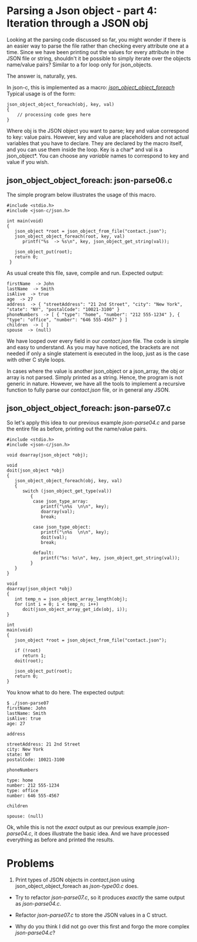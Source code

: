 # Parsing a Json object - part 4: Iteration through a JSON obj

Looking at the parsing code discussed so far, you might wonder if there is an easier way to parse the file rather than checking every attribute one at a time. Since we have been printing out the values for every attribute in the JSON file or string, shouldn't it be possible to simply iterate over the objects name/value pairs? Similar to a for loop only for json\_objects.

The answer is, naturally, yes.

In json-c, this is implemented as a macro: [_*json_object_object_foreach*_](https://json-c.github.io/json-c/json-c-0.14/doc/html/json__object_8h.html#acf5f514a9e0061c10fc08055762639ee) Typical usage is of the form:

```
json_object_object_foreach(obj, key, val)
{
    // processing code goes here
}
```

Where obj is the JSON object you want to parse; key and value correspond to key: value pairs. However, key and value are placeholders and not actual variables that you have to declare. They are declared by the macro itself, and you can use them inside the loop. Key is a char\* and val is a json_object\*. You can choose any _variable_ names to correspond to key and value if you wish.

## json_object_object_foreach: json-parse06.c

The simple program below illustrates the usage of this macro.

```
#include <stdio.h>
#include <json-c/json.h>

int main(void)
{
   json_object *root = json_object_from_file("contact.json");
   json_object_object_foreach(root, key, val)
      printf("%s  -> %s\n", key, json_object_get_string(val));

   json_object_put(root);
   return 0;
 }

```

As usual create this file, save, compile and run. Expected output:

```
firstName  -> John
lastName  -> Smith
isAlive  -> true
age  -> 27
address  -> { "streetAddress": "21 2nd Street", "city": "New York", "state": "NY", "postalCode": "10021-3100" }
phoneNumbers  -> [ { "type": "home", "number": "212 555-1234" }, { "type": "office", "number": "646 555-4567" } ]
children  -> [ ]
spouse  -> (null)
```

We have looped over every field in our _*contact.json*_ file. The code is simple and easy to understand. As you may have noticed, the brackets are not needed if only a single statement is executed in the loop, just as is the case with other C style loops.

In cases where the value is another json\_object or a json\_array, the obj or array is not parsed. Simply printed as a string. Hence, the program is not generic in nature. However, we have all the tools to implement a recursive function to fully parse our _*contact.json*_ file, or in general any JSON.

## json_object_object_foreach: json-parse07.c

So let's apply this idea to our previous example _*json-parse04.c*_ and parse the entire file as before, printing out the name/value pairs.

```
#include <stdio.h>
#include <json-c/json.h>

void doarray(json_object *obj);

void
doit(json_object *obj)
{
   json_object_object_foreach(obj, key, val)
   {
      switch (json_object_get_type(val))
         {
          case json_type_array:
             printf("\n%s  \n\n", key);
             doarray(val);
             break;

          case json_type_object:
             printf("\n%s  \n\n", key);
             doit(val);
             break;

          default:
             printf("%s: %s\n", key, json_object_get_string(val));
         }
   }
}

void
doarray(json_object *obj)
{
   int temp_n = json_object_array_length(obj);
   for (int i = 0; i < temp_n; i++)
      doit(json_object_array_get_idx(obj, i));
}

int
main(void)
{
   json_object *root = json_object_from_file("contact.json");

   if (!root)
      return 1;
   doit(root);

   json_object_put(root);
   return 0;
}

```

You know what to do here. The expected output:

```
$ ./json-parse07
firstName: John
lastName: Smith
isAlive: true
age: 27

address

streetAddress: 21 2nd Street
city: New York
state: NY
postalCode: 10021-3100

phoneNumbers

type: home
number: 212 555-1234
type: office
number: 646 555-4567

children

spouse: (null)

```

Ok, while this is not the *exact* output as our previous example _*json-parse04.c*_, it does illustrate the basic idea. And we have processed everything as before and printed the results.

# Problems

1. Print types of JSON objects in _*contact.json*_ using json_object_object_foreach as _*json-type00.c*_ does.

- Try to refactor _*json-parse07.c*_, so it produces _*exactly*_ the same output as _*json-parse04.c*_.

- Refactor _*json-parse07.c*_ to store the JSON values in a C struct.

- Why do you think I did not go over this first and forgo the more complex _*json-parse04.c*_?


